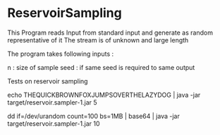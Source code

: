 # ReservoirSampling

This Program reads Input from standard input and generate as random representative of it 
The stream is of unknown and  large length 

The program takes following inputs :

n : size of sample
seed : if same seed is required to same output 

 

Tests on reservoir sampling    

echo THEQUICKBROWNFOXJUMPSOVERTHELAZYDOG | java -jar target/reservoir.sampler-1.jar  5

dd if=/dev/urandom count=100 bs=1MB | base64 | java -jar target/reservoir.sampler-1.jar 10


